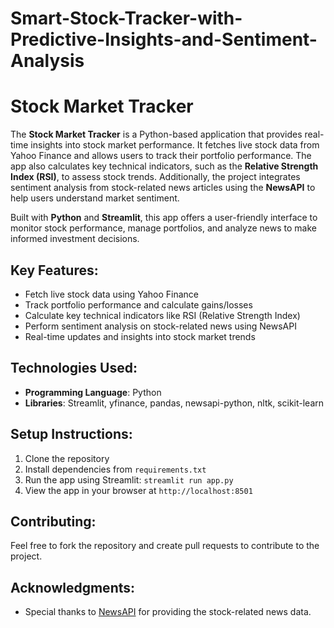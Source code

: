 # Smart-Stock-Tracker-with-Predictive-Insights-and-Sentiment-Analysis
# Stock Market Tracker

The **Stock Market Tracker** is a Python-based application that provides real-time insights into stock market performance. It fetches live stock data from Yahoo Finance and allows users to track their portfolio performance. The app also calculates key technical indicators, such as the **Relative Strength Index (RSI)**, to assess stock trends. Additionally, the project integrates sentiment analysis from stock-related news articles using the **NewsAPI** to help users understand market sentiment.

Built with **Python** and **Streamlit**, this app offers a user-friendly interface to monitor stock performance, manage portfolios, and analyze news to make informed investment decisions.

## Key Features:
- Fetch live stock data using Yahoo Finance
- Track portfolio performance and calculate gains/losses
- Calculate key technical indicators like RSI (Relative Strength Index)
- Perform sentiment analysis on stock-related news using NewsAPI
- Real-time updates and insights into stock market trends

## Technologies Used:
- **Programming Language**: Python
- **Libraries**: Streamlit, yfinance, pandas, newsapi-python, nltk, scikit-learn

## Setup Instructions:
1. Clone the repository
2. Install dependencies from `requirements.txt`
3. Run the app using Streamlit: `streamlit run app.py`
4. View the app in your browser at `http://localhost:8501`

## Contributing:
Feel free to fork the repository and create pull requests to contribute to the project.

## Acknowledgments:
- Special thanks to [NewsAPI](https://newsapi.org/) for providing the stock-related news data.

